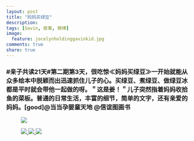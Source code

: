 ```yaml
---
layout: post
title: "妈妈买绿豆"
description: 
tags: [Gavin, 故事, 微博]
image:
  feature: jocelynholdinggavinkid.jpg
comments: true
share: true
---
```


### #亲子共读21天#第二期第3天，很吃惊≪妈妈买绿豆≫一开始就能从众多绘本中脱颖而出迅速抓住儿子的心。买绿豆、煮绿豆、做绿豆冰都是平时就会带他一起做的呀。＂这是姜！＂儿子突然指着妈妈收拾鱼的菜板。普通的日常生活，丰富的细节，简单的文字，还有亲爱的妈妈。[good]@当当孕婴童天地 @信谊图画书 ###

<figure>
  <a  href="{{ site.url }}/images/2014-04-24e.jpg">
  <img src="{{ site.url }}/images/2014-04-24e.jpg">
  </a>
</figure>

<figure class="third">
  <a  href="{{ site.url }}/images/2014-04-24f.jpg">
  <img src="{{ site.url }}/images/2014-04-24f.jpg">
  </a>
  <a  href="{{ site.url }}/images/2014-04-24g.jpg">
  <img src="{{ site.url }}/images/2014-04-24g.jpg">
  </a>
  <a  href="{{ site.url }}/images/2014-04-24h.jpg">
  <img src="{{ site.url }}/images/2014-04-24h.jpg">
  </a>
</figure>